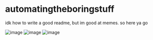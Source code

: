 # automatingtheboringstuff
idk how to write a good readme, but im good at memes. so here ya go


![image](https://user-images.githubusercontent.com/63632056/132941286-361dcfc9-1004-4c08-aed2-9f7626dcba9f.png)
![image](https://user-images.githubusercontent.com/63632056/132941320-4ce7979d-8330-452a-9357-87f90e5198ab.png)
![image](https://user-images.githubusercontent.com/63632056/132941338-06f1f591-ce17-4fa3-a367-62bdc8af59b1.png)

